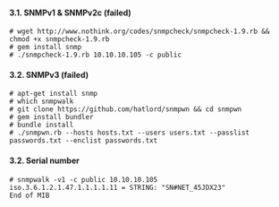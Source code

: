 #### 3.1. SNMPv1 & SNMPv2c (failed)
```
# wget http://www.nothink.org/codes/snmpcheck/snmpcheck-1.9.rb && chmod +x snmpcheck-1.9.rb
# gem install snmp
# ./snmpcheck-1.9.rb 10.10.10.105 -c public
```


#### 3.2. SNMPv3 (failed)
```
# apt-get install snmp
# which snmpwalk
# git clone https://github.com/hatlord/snmpwn && cd snmpwn
# gem install bundler  
# bundle install
# ./snmpwn.rb --hosts hosts.txt --users users.txt --passlist passwords.txt --enclist passwords.txt
```


#### 3.2. Serial number
```
# snmpwalk -v1 -c public 10.10.10.105
iso.3.6.1.2.1.47.1.1.1.1.11 = STRING: "SN#NET_45JDX23"
End of MIB
```
